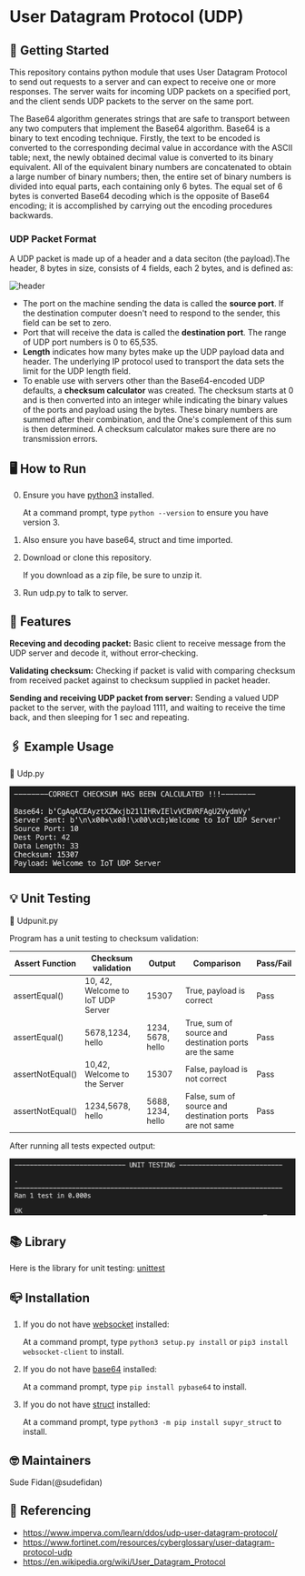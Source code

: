# **User Datagram Protocol (UDP)**

## 🚀 **Getting Started**

This repository contains python module that uses User Datagram Protocol to send out requests to a server and can expect to receive one or more responses. The server waits for incoming UDP packets on a specified port, and the client sends UDP packets to the server on the same port. 

The Base64 algorithm generates strings that are safe to transport between any two computers that implement the Base64 algorithm. Base64 is a binary to text encoding technique. Firstly, the text to be encoded is converted to the corresponding decimal value in accordance with the ASCII table; next, the newly obtained decimal value is converted to its binary equivalent. All of the equivalent binary numbers are concatenated to obtain a large number of binary numbers; then, the entire set of binary numbers is divided into equal parts, each containing only 6 bytes. The equal set of 6 bytes is converted Base64 decoding which is the opposite of Base64 encoding; it is accomplished by carrying out the encoding procedures backwards.


### **UDP Packet Format**
A UDP packet is made up of a header and a data seciton (the payload).The header, 8 bytes in size, consists of 4 fields, each 2 bytes, and is defined as:

![header](https://media.geeksforgeeks.org/wp-content/uploads/UDP-header.png)

- The port on the machine sending the data is called the **source port**. If the destination computer doesn't need to respond to the sender, this field can be set to zero.
- Port that will receive the data is called the **destination port**. The range of UDP port numbers is 0 to 65,535.
- **Length** indicates how many bytes make up the UDP payload data and header. The underlying IP protocol used to transport the data sets the limit for the UDP length field.
- To enable use with servers other than the Base64-encoded UDP defaults, a **checksum calculator** was created. The checksum starts at 0 and is then converted into an integer while indicating the binary values of the ports and payload using the bytes. These binary numbers are summed after their combination, and the One's complement of this sum is then determined. A checksum calculator makes sure there are no transmission errors. 

## 🖥️ **How to Run**
0. Ensure you have [python3](https://www.python.org/download/releases/3.0/) installed.
   
   At a command prompt, type `python --version` to ensure you have version 3.
0. Also ensure you have base64, struct and time imported.
1. Download or clone this repository.
   
   If you download as a zip file, be sure to unzip it.
2. Run udp.py to talk to server.

## 🎯 **Features**

**Receving and decoding packet:** Basic client to receive message from the UDP server and decode it, without error‐checking.

**Validating checksum:** Checking if packet is valid with comparing checksum from received packet against to checksum supplied in packet header.

**Sending and receiving UDP packet from server:** Sending a valued UDP packet to the server, with the payload 1111, and waiting to receive the time back, and then sleeping for 1 sec and repeating.

## 🖇️ **Example Usage**

📍 Udp.py

![udp](images/udp_packet.png)


## 💡 **Unit Testing**
📍 Udpunit.py

Program has a unit testing to checksum validation:

Assert Function | Checksum validation | Output |Comparison | Pass/Fail
-------------   | ------------- | ------------- | ------------- | ------------- | 
assertEqual() | 10, 42, Welcome to IoT UDP Server | 15307 | True, payload is correct | Pass
assertEqual() | 5678,1234, hello| 1234, 5678, hello |True, sum of source and destination ports are the same | Pass
assertNotEqual() | 10,42, Welcome to the Server | 15307 | False, payload is not correct | Pass
assertNotEqual() | 1234,5678, hello | 5688, 1234, hello | False, sum of source and destination ports are not same | Pass

After running all tests expected output:

![printing unit testing](images/udp_unit_testing.png)

## 📚 **Library** 
Here is the library for unit testing: [unittest](https://docs.python.org/3/library/unittest.html)

## 📪 **Installation** 
1. If you do not have [websocket](https://pypi.org/project/websocket-client/) installed: 
   
   At a command prompt, type `python3 setup.py install` or `pip3 install websocket-client` to install.

2. If you do not have [base64](https://pypi.org/project/pybase64/) installed: 
   
   At a command prompt, type `pip install pybase64` to install.
3. If you do not have [struct](https://pypi.org/project/supyr-struct/) installed: 
   
   At a command prompt, type `python3 -m pip install supyr_struct` to install.


## 🤓 **Maintainers** 
Sude Fidan(@sudefidan)

## 📖  **Referencing** 
* https://www.imperva.com/learn/ddos/udp-user-datagram-protocol/
* https://www.fortinet.com/resources/cyberglossary/user-datagram-protocol-udp
* https://en.wikipedia.org/wiki/User_Datagram_Protocol
